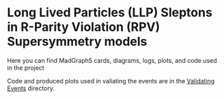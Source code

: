 # Long Lived Particles (LLP) Sleptons in R-Parity Violation (RPV) Supersymmetry models
Here you can find  MadGraph5 cards, diagrams, logs, plots, and code used in the project

Code and produced plots used in valiating the events are in the [Validating Events](https://github.com/A-A-Abdelhamid/LLP_Sleptons_RPV_SUSY/tree/fd3017e571535c92c8ab90f5e677badd33dc8df4/Validating%20Events) directory.
